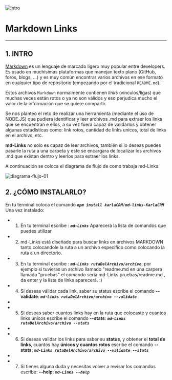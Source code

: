![intro](https://user-images.githubusercontent.com/114018277/213886795-204b62e1-a7cf-42c3-92d1-f007f8b6f161.png)
# Markdown Links

***

## 1. INTRO

[Markdown](https://es.wikipedia.org/wiki/Markdown) es un lenguaje de marcado
ligero muy popular entre developers. Es usado en muchísimas plataformas que
manejan texto plano (GitHub, foros, blogs, ...) y es muy común
encontrar varios archivos en ese formato en cualquier tipo de repositorio
(empezando por el tradicional `README.md`).

Estos archivos `Markdown` normalmente contienen _links_ (vínculos/ligas) que
muchas veces están rotos o ya no son válidos y eso perjudica mucho el valor de
la información que se quiere compartir.

Se nos planteo el reto de realizar una herramienta (mediante el uso de NODE.JS) que pudiera identificar y leer archivos .md para extraer los links que se encuentran e ellos, a su vez fuera capaz de validarlos y obtener algunas estadísticas como: link rotos, cantidad de links unicos, total de links en el archivo, etc. 

**md-Links** no solo es capaz de leer archivos, también si lo deseas puedes pasarle la ruta a una carpeta y este se encargara de localizar los archivos .md que existan dentro y leerlos para extraer los links. 

A continuación se coloca el diagrama de flujo de como trabaja md-Links:

![diagrama-flujo-01](https://user-images.githubusercontent.com/114018277/214339176-4ddaced7-242d-407c-90ea-5115efb0e1fd.png)


## 2. ¿CÓMO INSTALARLO?

En tu terminal coloca el comando ***`npm install karlaCRM/md-links-KarlaCRM`***
Una vez instalado:

* 1. En tu terminal escribe : ***`md-Links`***
Aparecerá la lista de comandos que puedes utilizar

* 2. md-Links está diseñado para buscar links en archivos MARKDOWN tanto colocandole la ruta a un archivo especifíco como colocando la ruta a un directorio.

* 3. En tu terminal escribe : ***`md-Links rutaDelArchivo/archivo`***, por ejemplo si tuvieras un archivo llamado "readme.md en una carpera llamada "pruebas" el comando sería md-Links pruebas/readme.md , da enter y la lista de links aparecerá. :)

* 4. Si deseas válidar cada link, saber su status escribe el comando **--validate**: ***`md-Links rutaDelArchivo/archivo --validate`***
* 
* 5. Si deseas saber cuantos links hay en la ruta que colocaste y cuantos links únicos escribe el comando **--stats**: ***`md-Links rutaDelArchivo/archivo --stats`***
* 
* 6. Si deseas validar los links para saber su **status**, y obtener el **total de links**, cuantos hay **únicos y cuantos rotos** escribe el comando **--stats**:  ***`md-Links rutaDelArchivo/archivo --validate --stats`***
* 
* 7. Si tienes alguna duda y necesitas volver a revisar los comandos escribe: **--help**:  ***`md-Links --help`***





